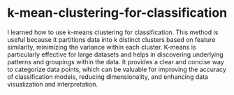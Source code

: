# k-mean-clustering-for-classification
I learned how to use k-means clustering for classification. This method is useful because it partitions data into k distinct clusters based on feature similarity, minimizing the variance within each cluster. K-means is particularly effective for large datasets and helps in discovering underlying patterns and groupings within the data. It provides a clear and concise way to categorize data points, which can be valuable for improving the accuracy of classification models, reducing dimensionality, and enhancing data visualization and interpretation.
